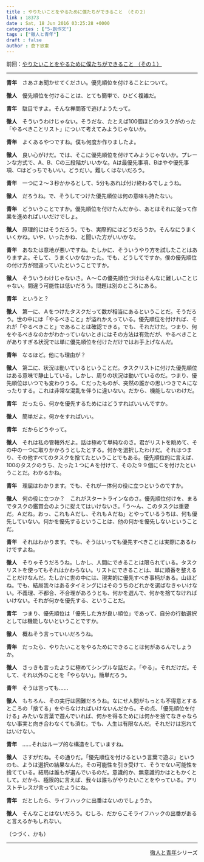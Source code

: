 ```yaml
---
title : やりたいことをやるために僕たちができること （その２）
link : 18373
date : Sat, 18 Jun 2016 03:25:28 +0000
categories : ["5-創作文"]
tags : ["徹人と青年"]
draft : false
author : 倉下忠憲
---
```


前回：<a href="https://rashita.net/blog/?p=18334">やりたいことをやるために僕たちができること （その１）</a>

<hr />

<p><strong>青年</strong>　さあさあ聞かせてください。優先順位を付けることについて。</p>
<p><strong>徹人</strong>　優先順位を付けることは、とても簡単で、ひどく複雑だ。</p>
<p><strong>青年</strong>　駄目ですよ。そんな禅問答で逃げようたって。</p>
<p><strong>徹人</strong>　そういうわけじゃない。そうだな、たとえば100個ほどのタスクがのった「やるべきことリスト」について考えてみようじゃないか。</p>
<p><strong>青年</strong>　よくあるやつですね。僕も何度か作りましたよ。</p>
<p><strong>徹人</strong>　良い心がけだ。では、そこに優先順位を付けてみようじゃないか。プレーンな方式で、A、B、Cの三段階がいいかな。Aは最優先事項、Bはやや優先事項、Cはどっちでもいい。どうだい。難しくはないだろう。</p>
<p><strong>青年</strong>　一つに２〜３秒かかるとして、5分もあれば付け終わるでしょうね。</p>
<p><strong>徹人</strong>　だろうね。で、そうしてつけた優先順位は何の意味も持たない。</p>
<p><strong>青年</strong>　どういうことですか。優先順位を付けたんだから、あとはそれに従って作業を進めればいいだけでしょ。</p>
<p><strong>徹人</strong>　原理的にはそうだろう。でも、実際的にはどうだろうか。そんなにうまくいくかね。いや、いったかね、と聞いた方がいいかな。</p>
<p><strong>青年</strong>　あなたは意地が悪いですね。たしかに、そういうやり方を試したことはありますよ。そして、うまくいかなかった。でも、どうしてですか。僕の優先順位の付け方が間違っていたということですか。</p>
<p><strong>徹人</strong>　そういうわけじゃないさ。Ａ〜Ｃの優先順位づけはそんなに難しいことじゃない。間違う可能性は低いだろう。問題は別のところにある。</p>
<p><strong>青年</strong>　というと？</p>
<p><strong>徹人</strong>　第一に、Ａをつけたタスクだって数が相当にあるということだ。そうだろう。世の中には「やるべきこと」が溢れかえっている。優先順位を付ければ、それが「やるべきこと」であることは確認できる。でも、それだけだ。つまり、何をやるべきなのかがわかっていないときにはその方法は有効だが、やるべきことがありすぎる状況では単に優先順位を付けただけではお手上げなんだ。</p>
<p><strong>青年</strong>　なるほど。他にも理由が？</p>
<p><strong>徹人</strong>　第二に、状況は動いているということだ。タスクリストに付けた優先順位はある意味で静止している。しかし、周りの状況は動いているのだ。つまり、優先順位はいつでも変わりうる。Ｃだったものが、突然の誰かの思いつきでＡになったりする。これは非常な混乱を伴うに違いない。だから、機能しないわけだ。</p>
<p><strong>青年</strong>　だったら、何かを優先するためにはどうすればいいんですか。</p>
<p><strong>徹人</strong>　簡単だよ。何かをすればいい。</p>
<p><strong>青年</strong>　だからどうやって。</p>
<p><strong>徹人</strong>　それは私の管轄外だよ。話は極めて単純なのさ。君がリストを眺めて、その中の一つに取りかかろうとしたとする。何かを選択したわけだ。それはつまり、その他すべてのタスクを捨てたということでもある。優先順位的に言えば、100のタスクのうち、たった１つにＡを付けて、そのた９９個にＣを付けたということだ。わかるかね。</p>
<p><strong>青年</strong>　理屈はわかります。でも、それが一体何の役に立つというのですか。</p>
<p><strong>徹人</strong>　何の役に立つか？　これがスタートラインなのさ。優先順位付けを、まるでタスクの鑑賞会のように捉えてはいけないさ。「う〜ん、このタスクは重要だ。Ａだね。おっ、これもＡだし、それもＡだね」とやっているうちは、何も優先していない。何かを優先するということは、他の何かを優先しないということだ。</p>
<p><strong>青年</strong>　それはわかります。でも、そうはいっても優先すべきことは実際にあるわけですよね。</p>
<p><strong>徹人</strong>　そりゃそうだろうね。しかし、人間にできることは限られている。タスクリストを使ってもそれはかわらない。リストにできることは、単に順番を整えることだけなんだ。たしかに世の中には、現実的に優先すべき事柄がある。山ほどね。でも、結局我々はあるタイミングにはそのうちのどれかを選ばなきゃいけない。不義理、不都合、不合理があろうとも、何かを選んで、何かを捨てなければいけない。それが何かを優先する、ということだ。</p>
<p><strong>青年</strong>　つまり、優先順位は「優先した方が良い順位」であって、自分の行動選択としては機能しないということですか。</p>
<p><strong>徹人</strong>　概ねそう言っていいだろうね。</p>
<p><strong>青年</strong>　だったら、やりたいことをやるためにできることは何があるんでしょうか。</p>
<p><strong>徹人</strong>　さっきも言ったように極めてシンプルな話だよ。「やる」。それだけだ。そして、それ以外のことを「やらない」。簡単だろう。</p>
<p><strong>青年</strong>　そうは言っても……</p>
<p><strong>徹人</strong>　もちろん、その実行は困難だろうね。なにせ人間がもっとも不得意とするところの「捨てる」をやらなければいけないんだから。その点、「優先順位を付ける」みたいな言葉で遊んでいれば、何かを得るためには何かを捨てなきゃならない事実と向き合わなくても済む。でも、人生は有限なんだ。それだけは忘れてはいけない。</p>
<p><strong>青年</strong>　……それはループ的な構造をしていますね。</p>
<p><strong>徹人</strong>　さすがだね。その通りだ。「優先順位を付けるという言葉で遊ぶ」というのも、ようは選択の結果なんだ。その可能性を引き受けて、そうでない可能性を捨てている。結局は誰もが選んでいるのだ。意識的か、無意識的かはともかくとして。だから、極限的に言えば、我々は誰もがやりたいことをやっている。アリストテレスが言っていたようにね。</p>
<p><strong>青年</strong>　だとしたら、ライフハックに出番はないのでしょうか。</p>
<p><strong>徹人</strong>　そんなことはないだろう。むしろ、だからこそライフハックの出番があると言えるかもしれない。</p>
<p></p>
<p>（つづく、かも）</p>

<hr />

<div style="text-align:right;"><a href="https://rashita.net/blog/?tag=%e5%be%b9%e4%ba%ba%e3%81%a8%e9%9d%92%e5%b9%b4">徹人と青年</a>シリーズ</div>
